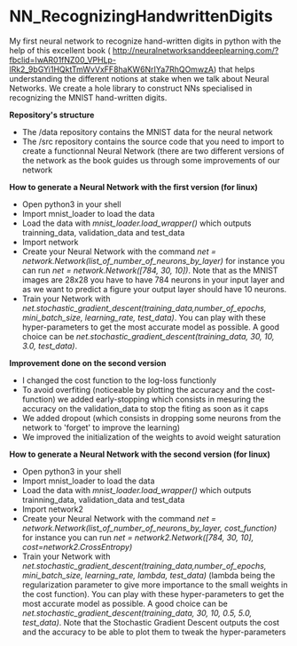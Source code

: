 # NN_RecognizingHandwrittenDigits
My first neural network to recognize hand-written digits in python with the help of this excellent book ( http://neuralnetworksanddeeplearning.com/?fbclid=IwAR01fNZ00_VPHLp-lRk2_9bGYi1HQktTmWvVxFF8haKW6NrIYa7RhQOmwzA) that helps understanding the different notions at stake when we talk about Neural Networks. We create a hole library to construct NNs specialised in recognizing the MNIST hand-written digits. 

**Repository's structure**

- The /data repository contains the MNIST data for the neural network
- The /src repository contains the source code that you need to import to create a functionnal Neural Network (there are two different versions of the network as the book guides us through some improvements of our network

**How to generate a Neural Network with the first version (for linux)**

- Open python3 in your shell
- Import mnist_loader to load the data
- Load the data with *mnist_loader.load_wrapper()* which outputs trainning_data, validation_data and test_data
- Import network
- Create your Neural Network with the command *net = network.Network(list_of_number_of_neurons_by_layer)* for instance you can run *net = network.Network([784, 30, 10])*. Note that as the MNIST images are 28x28 you have to have 784 neurons in your input layer and as we want to predict a figure your output layer should have 10 neurons.
- Train your Network with *net.stochastic_gradient_descent(training_data,number_of_epochs, mini_batch_size, learning_rate, test_data)*. You can play with these hyper-parameters to get the most accurate model as possible. A good choice can be *net.stochastic_gradient_descent(training_data, 30, 10, 3.0, test_data)*.

**Improvement done on the second version**

- I changed the cost function to the log-loss functionly
- To avoid overfiting (noticeable by plotting the accuracy and the cost-function) we added early-stopping which consists in mesuring the accuracy on the validation_data to stop the fiting as soon as it caps
- We added dropout (which consists in dropping some neurons from the network to 'forget' to improve the learning)
- We improved the initialization of the weights to avoid weight saturation

**How to generate a Neural Network with the second version (for linux)**

- Open python3 in your shell
- Import mnist_loader to load the data
- Load the data with *mnist_loader.load_wrapper()* which outputs trainning_data, validation_data and test_data
- Import network2
- Create your Neural Network with the command *net = network.Network(list_of_number_of_neurons_by_layer, cost_function)* for instance you can run *net = network2.Network([784, 30, 10], cost=network2.CrossEntropy)*
- Train your Network with *net.stochastic_gradient_descent(training_data,number_of_epochs, mini_batch_size, learning_rate, lambda, test_data)* (lambda being the regularization parameter to give more importance to the small weights in the cost function). You can play with these hyper-parameters to get the most accurate model as possible. A good choice can be *net.stochastic_gradient_descent(training_data, 30, 10, 0.5, 5.0, test_data)*. Note that the Stochastic Gradient Descent outputs the cost and the accuracy to be able to plot them to tweak the hyper-parameters
